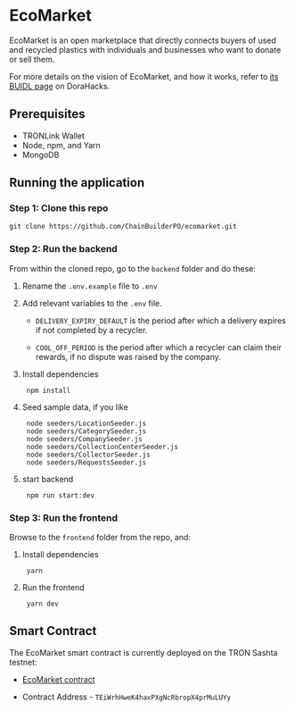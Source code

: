 # EcoMarket

EcoMarket is an open marketplace that directly connects buyers of used and recycled plastics with individuals and businesses who want to donate or sell them.

For more details on the vision of EcoMarket, and how it works, refer to [its BUIDL page](https://dorahacks.io/buidl/4860) on DoraHacks.

## Prerequisites

- TRONLink Wallet
- Node, npm, and Yarn
- MongoDB

## Running the application

### Step 1: Clone this repo

`git clone https://github.com/ChainBuilderPO/ecomarket.git`

### Step 2: Run the backend

From within the cloned repo, go to the `backend` folder and do these:

1. Rename the `.env.example` file to `.env`

2. Add relevant variables to the `.env` file.

    - `DELIVERY_EXPIRY_DEFAULT` is the period after which a delivery expires if not completed by a recycler.

    - `COOL_OFF_PERIOD` is the period after which a recycler can claim their rewards, if no dispute was raised by the company.


3. Install dependencies

        npm install

4. Seed sample data, if you like
        
        node seeders/LocationSeeder.js
        node seeders/CategorySeeder.js
        node seeders/CompanySeeder.js
        node seeders/CollectionCenterSeeder.js
        node seeders/CollectorSeeder.js
        node seeders/RequestsSeeder.js

5. start backend

        npm run start:dev

### Step 3: Run the frontend

Browse to the `frontend` folder from the repo, and:

1. Install dependencies

        yarn

2. Run the frontend

        yarn dev

## Smart Contract

The EcoMarket smart contract is currently deployed on the TRON Sashta testnet:

- [EcoMarket contract](https://shasta.tronscan.org/?_ga=2.135466097.1721870514.1681050596-2119576196.1681050596#/address/TEiWrhHweK4haxPXgNcRbropX4prMuLUYy)

- Contract Address - `TEiWrhHweK4haxPXgNcRbropX4prMuLUYy`
